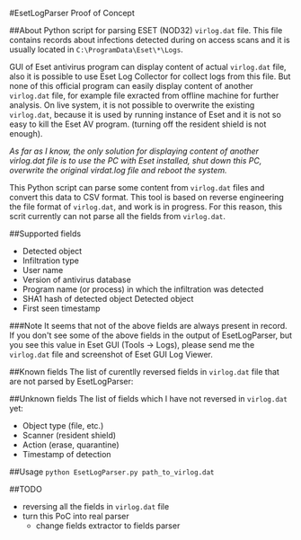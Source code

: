#EsetLogParser
Proof of Concept

##About
Python script for parsing ESET (NOD32) `virlog.dat` file. This file contains records about infections detected during on access scans and it is usually located in `C:\ProgramData\Eset\*\Logs`.

GUI of Eset antivirus program can display content of actual `virlog.dat` file, also it is possible to use Eset Log Collector for collect logs from this file. But none of this official program can easily display content of another `virlog.dat` file, for example file exracted from offline machine for further analysis.
On live system, it is not possible to overwrite the existing `virlog.dat`, because it is used by running instance of Eset and it is not so easy to kill the Eset AV program. (turning off the resident shield is not enough).

*As far as I know, the only solution for displaying content of another virlog.dat file is to use the PC with Eset installed, shut down this PC, overwrite the original virdat.log file and reboot the system.*

This Python script can parse some content from `virlog.dat` files and convert this data to CSV format. This tool is based on reverse engineering the file format of `virlog.dat`, and work is in progress. For this reason, this scrit currently can not parse all the fields from `virlog.dat`.

##Supported fields
- Detected object
- Infiltration type
- User name
- Version of antivirus database
- Program name (or process) in which the infiltration was detected
- SHA1 hash of detected object
 Detected object
- First seen timestamp

###Note
It seems that not of the above fields are always present in record. If you don't see some of the above fields in the output of EsetLogParser, but you see this value in Eset GUI (Tools -> Logs), please send me the `virlog.dat` file and screenshot of Eset GUI Log Viewer.

##Known fields
The list of curentlly reversed fields in `virlog.dat` file that are not parsed by EsetLogParser:

##Unknown fields
The list of fields which I have not reversed in `virlog.dat` yet:
- Object type (file, etc.)
- Scanner (resident shield)
- Action (erase, quarantine)
- Timestamp of detection

##Usage
`python EsetLogParser.py path_to_virlog.dat`

##TODO
- reversing all the fields in `virlog.dat` file
- turn this PoC into real parser
	- change fields extractor to fields parser
